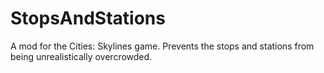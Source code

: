 # StopsAndStations
A mod for the Cities: Skylines game. Prevents the stops and stations from being unrealistically overcrowded.
